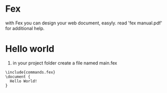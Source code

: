 # Fex
with Fex you can design your web document, easyly.
read 'fex manual.pdf' for additional help.

# Hello world
1. in your project folder create a file named main.fex
```
\include{commands.fex}
\document {
  Hello World!
}
```

